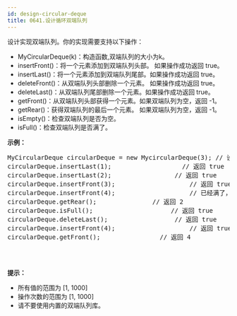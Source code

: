 ```yaml
---
id: design-circular-deque
title: 0641.设计循环双端队列
---
```

设计实现双端队列。你的实现需要支持以下操作：


- MyCircularDeque(k)：构造函数,双端队列的大小为k。
- insertFront()：将一个元素添加到双端队列头部。 如果操作成功返回 true。
- insertLast()：将一个元素添加到双端队列尾部。如果操作成功返回 true。
- deleteFront()：从双端队列头部删除一个元素。 如果操作成功返回 true。
- deleteLast()：从双端队列尾部删除一个元素。如果操作成功返回 true。
- getFront()：从双端队列头部获得一个元素。如果双端队列为空，返回 -1。
- getRear()：获得双端队列的最后一个元素。 如果双端队列为空，返回 -1。
- isEmpty()：检查双端队列是否为空。
- isFull()：检查双端队列是否满了。

**示例：**


<pre>MyCircularDeque circularDeque = new MycircularDeque(3); // 设置容量大小为3<br/>circularDeque.insertLast(1);			        // 返回 true<br/>circularDeque.insertLast(2);			        // 返回 true<br/>circularDeque.insertFront(3);			        // 返回 true<br/>circularDeque.insertFront(4);			        // 已经满了，返回 false<br/>circularDeque.getRear();  				// 返回 2<br/>circularDeque.isFull();				        // 返回 true<br/>circularDeque.deleteLast();			        // 返回 true<br/>circularDeque.insertFront(4);			        // 返回 true<br/>circularDeque.getFront();				// 返回 4<br/> </pre>

 

**提示：**


- 所有值的范围为 [1, 1000]
- 操作次数的范围为 [1, 1000]
- 请不要使用内置的双端队列库。
